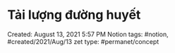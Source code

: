---
---

# Tải lượng đường huyết

Created: August 13, 2021 5:57 PM
Notion tags: #notion, #created/2021/Aug/13
zet type: #permanet/concept